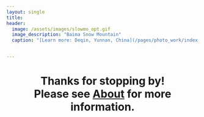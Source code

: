 ```yaml
---
layout: single
title: 
header:
  image: /assets/images/slowmo_opt.gif
  image_description: "Baima Snow Mountain"
  caption: "[Learn more: Deqin, Yunnan, China](/pages/photo_work/index.html)"


---
```


<h1>
<p align="center"> Thanks for stopping by! <br /> Please see <a href="pages/resume/index.html">About</a>
 for more information. </p>
</h1>


